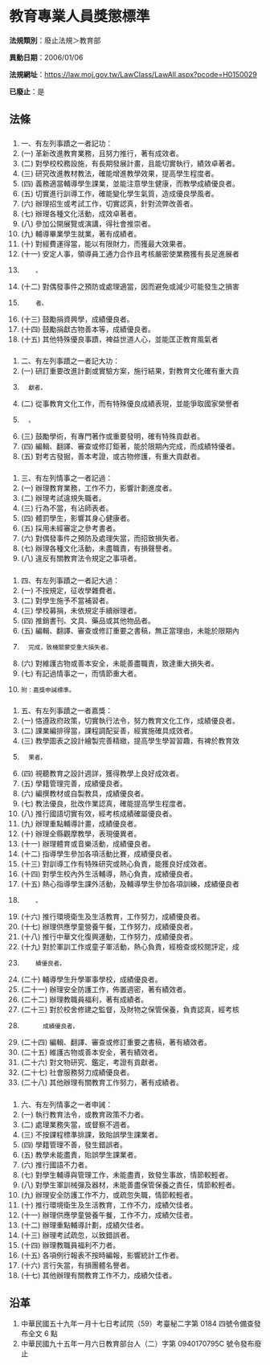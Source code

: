 # 教育專業人員獎懲標準

**法規類別**：廢止法規＞教育部

**異動日期**：2006/01/06  

**法規網址**：https://law.moj.gov.tw/LawClass/LawAll.aspx?pcode=H0150029

**已廢止**：是



## 法條
##### 
1. 一、有左列事蹟之一者記功：
1.  (一) 革新改進教育業務，且努力推行，著有成效者。
1.  (二) 對學校校務設施，有長期發展計畫，且能切實執行，績效卓著者。
1.  (三) 研究改進教材教法，確能增進教學效果，提高學生程度者。
1.  (四) 義務適當輔導學生課業，並能注意學生健康，而教學成績優良者。
1.  (五) 切實進行訓導工作，確能變化學生氣質，造成優良學風者。
1.  (六) 辦理招生或考試工作，切實認真，針對流弊改善者。
1.  (七) 辦理各種文化活動，成效卓著者。
1.  (八) 參加公開展覽或演講，得社會推崇者。
1.  (九) 輔導畢業學生就業，著有成績者。
1.  (十) 對經費運得當，能以有限財力，而獲最大效果者。
1.  (十一) 安定人事，領導員工通力合作且考核嚴密使業務獲有長足進展者
1.         。
1.  (十二) 對偶發事件之預防或處理適當，因而避免或減少可能發生之損害
1.         者。
1.  (十三) 鼓勵捐資興學，成績優良者。
1.  (十四) 鼓勵捐獻古物善本等，成績優良者。
1.  (十五) 其他特殊優良事蹟，裨益世道人心，並能匡正教育風氣者

##### 
1. 二、有左列事蹟之一者記大功：
1.  (一) 研訂重要改進計劃或實驗方案，施行結果，對教育文化確有重大貢
1.       獻者。
1.  (二) 從事教育文化工作，而有特殊優良成績表現，並能爭取國家榮譽者
1.       。
1.  (三) 鼓勵學術，有專門著作或重要發明，確有特殊貢獻者。
1.  (四) 編輯、翻譯、審查或修訂鉅著，能於限期內完成，而成績特優者。
1.  (五) 對考古發掘，善本考證，或古物修護，有重大貢獻者。

##### 
1. 三、有左列情事之一者記過：
1.  (一) 辦理教育業務，工作不力，影響計劃進度者。
1.  (二) 辦理考試違規失職者。
1.  (三) 行為不當，有沾師表者。
1.  (四) 體罰學生，影響其身心健康者。
1.  (五) 採用未經審定之參考書者。
1.  (六) 對偶發事件之預防及處理失當，而招致損失者。
1.  (七) 辦理各種文化活動，未盡職責，有損聲譽者。
1.  (八) 違反有關教育法令規定之事項者。

##### 
1. 四、有左列事蹟之一者記大過：
1.  (一) 不按規定，征收學雜費者。
1.  (二) 對學生施予不當補習者。
1.  (三) 學校募捐，未依規定手續辦理者。
1.  (四) 推銷書刊、文具、藥品或其他物品者。
1.  (五) 編輯、翻譯、審查或修訂重要之書稿，無正當理由，未能於限期內
1.       完成，致機關蒙受重大損失者。
1.  (六) 對維護古物或善本安全，未能善盡職責，致達重大損失者。
1.  (七) 有記過情事之一，而情節重大者。
1.     附：嘉獎申誡標準。

##### 
1. 五、有左列事蹟之一者嘉獎：
1.  (一) 恪遵政府政策，切實執行法令，努力教育文化工作，成績優良者。
1.  (二) 課業編排得當，課程調配妥善，經實施確具成效者。
1.  (三) 教學圖表之設計繪製完善精緻，提高學生學習習趣，有裨於教育效
1.       果者。
1.  (四) 視聽教育之設計週詳，獲得教學上良好成效者。
1.  (五) 學籍管理完善，成績優良者。
1.  (六) 編撰教材或自製教具，成績優良者。
1.  (七) 教法優良，批改作業認真，確能提高學生程度者。
1.  (八) 推行國語切實有效，經考核成績確屬優良者。
1.  (九) 辦理重點輔導計畫，成績優良者。
1.  (十) 辦理全縣觀摩教學，表現優異者。
1.  (十一) 辦理體育或音樂活動，成績優良者。
1.  (十二) 指導學生參加各項活動比賽，成績優良者。
1.  (十三) 對訓導工作有特殊研究或熱心負責，能獲良好成效者。
1.  (十四) 對學生校內外生活輔導，熱心負責，成績優良者。
1.  (十五) 熱心指導學生課外活動，及輔導學生參加各項訓練，成績優良者
1.         。
1.  (十六) 推行環境衛生及生活教育，工作努力，成績優良者。
1.  (十七) 辦理供應學童營養午餐，工作努力，成績優良者。
1.  (十八) 推行中華文化復興運動，工作努力，成績優良者。
1.  (十九) 對於軍訓工作或童子軍活動，熱心負責，經檢查或校閱評定，成
1.         績優良者。
1.  (二十) 輔導學生升學軍事學校，成績優良者。
1.  (二十一) 辦理安全防護工作，佈置週密，著有績效者。
1.  (二十二) 辦理教職員福利，著有成績者。
1.  (二十三) 對於校舍修建之監督，及財物之保管保養，負責認真，經考核
1.           成績優良者。
1.  (二十四) 編輯、翻譯、審查或修訂重要之書稿，著有績效者。
1.  (二十五) 維護古物或善本安全，著有績效者。
1.  (二十六) 對文物研究、鑑定，考證有貢獻者。
1.  (二十七) 社會服務努力成績優良者。
1.  (二十八) 其他辦理有關教育工作努力，著有成績者。

##### 
1. 六、有左列情事之一者申誡：
1.  (一) 執行教育法令，或教育政策不力者。
1.  (二) 處理業務失當，或督察不週者。
1.  (三) 不按課程標準排課，致貽誤學生課業者。
1.  (四) 學籍管理不善，發生錯誤者。
1.  (五) 教學未能盡責，貽誤學生課業者。
1.  (六) 推行國語不力者。
1.  (七) 對學生輔導與管理工作，未能盡責，致發生事故，情節較輕者。
1.  (八) 對學生軍訓械彈及器材，未能善盡保管保養之責任，情節較輕者。
1.  (九) 辦理安全防護工作不力，或疏忽失職，情節較輕者。
1.  (十) 推行環境衛生及生活教育，工作不力，成績欠佳者。
1.  (十一) 辦理供應學童營養午餐，工作不力，成績欠佳者。
1.  (十二) 辦理重點輔導計劃，成績欠佳者。
1.  (十三) 辦理考試疏忽，以致錯誤者。
1.  (十四) 辦理教職員福利不力者。
1.  (十五) 各項例行報表不按時編報，影響統計工作者。
1.  (十六) 言行失當，有損團體名譽者。
1.  (十七) 其他辦理有關教育工作不力，成績欠佳者。

## 沿革
1. 中華民國五十九年一月十七日考試院（59）考臺秘二字第 0184 四號令備查發布全文 6  點
1. 中華民國九十五年一月六日教育部台人（二）字第 0940170795C  號令發布廢止
